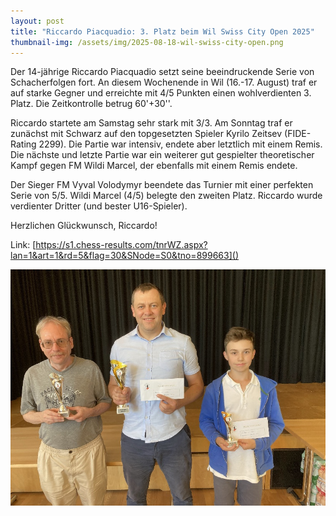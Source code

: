 ```yaml
---
layout: post
title: "Riccardo Piacquadio: 3. Platz beim Wil Swiss City Open 2025"
thumbnail-img: /assets/img/2025-08-18-wil-swiss-city-open.png
---
```


Der 14-jährige Riccardo Piacquadio setzt seine beeindruckende Serie von Schacherfolgen fort. An diesem Wochenende in
Wil (16.-17. August) traf er auf starke Gegner und erreichte mit 4/5 Punkten einen wohlverdienten 3. Platz. Die
Zeitkontrolle betrug 60'+30''.

Riccardo startete am Samstag sehr stark mit 3/3. Am Sonntag traf er zunächst mit Schwarz auf den topgesetzten Spieler
Kyrilo Zeitsev (FIDE-Rating 2299). Die Partie war intensiv, endete aber letztlich mit einem Remis. Die nächste und
letzte Partie war ein weiterer gut gespielter theoretischer Kampf gegen FM Wildi Marcel, der ebenfalls mit einem Remis
endete.

Der Sieger FM Vyval Volodymyr beendete das Turnier mit einer perfekten Serie von 5/5. Wildi Marcel (4/5) belegte den
zweiten Platz. Riccardo wurde verdienter Dritter (und bester U16-Spieler).

Herzlichen Glückwunsch, Riccardo!

Link: [https://s1.chess-results.com/tnrWZ.aspx?lan=1&art=1&rd=5&flag=30&SNode=S0&tno=899663]()

![Siegerfoto](/assets/img/2025-08-18-wil-swiss-city-open.png)
